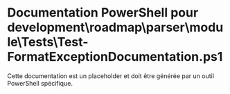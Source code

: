 # Documentation PowerShell pour development\roadmap\parser\module\Tests\Test-FormatExceptionDocumentation.ps1

Cette documentation est un placeholder et doit être générée par un outil PowerShell spécifique.
